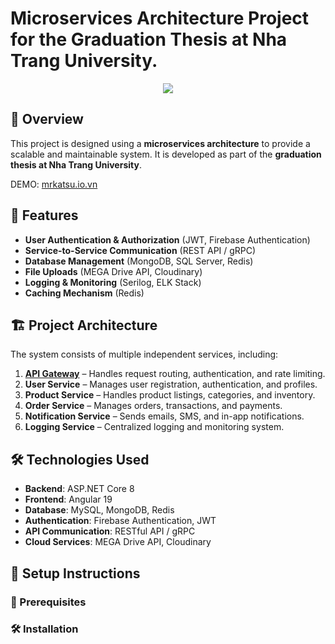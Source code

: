 ﻿# Microservices Architecture Project for the Graduation Thesis at Nha Trang University.
<div align="center">
  <img src="https://github.com/user-attachments/assets/604e4196-b16c-4b0a-b3f7-e1a029f23e43"/>
</div>

## 📖 Overview  
This project is designed using a **microservices architecture** to provide a scalable and maintainable system. It is developed as part of the **graduation thesis at Nha Trang University**. 

DEMO: [mrkatsu.io.vn](https://mrkatsu.io.vn)
## 🚀 Features 
- **User Authentication & Authorization** (JWT, Firebase Authentication)
- **Service-to-Service Communication** (REST API / gRPC)  
- **Database Management** (MongoDB, SQL Server, Redis) 
- **File Uploads** (MEGA Drive API, Cloudinary) 
- **Logging & Monitoring** (Serilog, ELK Stack) 
- **Caching Mechanism** (Redis)  
## 🏗️ Project Architecture  
The system consists of multiple independent services, including: 
1. **[API Gateway](https://github.com/Mrk4tsu/FinalProject-Microservice-With-NET-and-Angular/tree/main/FN.APIGateway#danh-s%C3%A1ch-x%E1%BB%AD-l%C3%BD-c%C3%A1c-api-gateway)** – Handles request routing, authentication, and rate limiting.  
2. **User Service** – Manages user registration, authentication, and profiles. 
3. **Product Service** – Handles product listings, categories, and inventory. 
4. **Order Service** – Manages orders, transactions, and payments.
5. **Notification Service** – Sends emails, SMS, and in-app notifications.
6. **Logging Service** – Centralized logging and monitoring system. 
## 🛠️ Technologies Used 
- **Backend**: ASP.NET Core 8
- **Frontend**: Angular 19
- **Database**: MySQL, MongoDB, Redis 
- **Authentication**: Firebase Authentication, JWT 
- **API Communication**: RESTful API / gRPC 
- **Cloud Services**: MEGA Drive API, Cloudinary
## 🎯 Setup Instructions
### 📌 Prerequisites 
### 🛠️ Installation  
